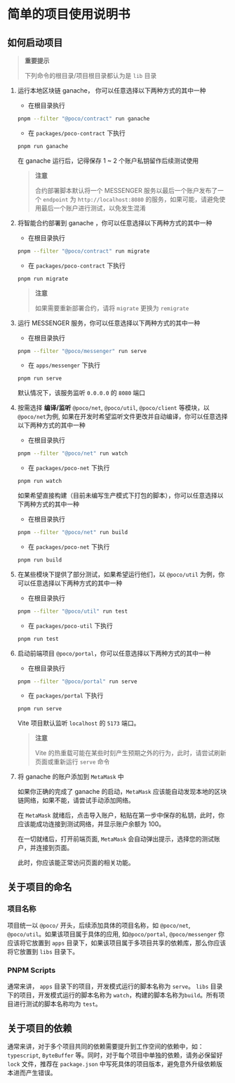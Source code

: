 # 简单的项目使用说明书

## 如何启动项目

> **重要提示**
>
> 下列命令的根目录/项目根目录都认为是 `lib` 目录
>

1. 运行本地区块链 ganache， 你可以任意选择以下两种方式的其中一种

    * 在根目录执行

    ```bash
    pnpm --filter "@poco/contract" run ganache
    ```

    * 在 `packages/poco-contract` 下执行

    ```bash
    pnpm run ganache
    ```

    在 ganache 运行后，记得保存 1 ~ 2 个账户私钥留作后续测试使用

    > **注意**
    >
    > 合约部署脚本默认将一个 MESSENGER 服务以最后一个账户发布了一个 `endpoint` 为 `http://localhost:8080` 的服务，如果可能，请避免使用最后一个账户进行测试，以免发生混淆
    >

2. 将智能合约部署到 ganache ，你可以任意选择以下两种方式的其中一种

    * 在根目录执行

    ```bash
    pnpm --filter "@poco/contract" run migrate
    ```

    * 在 `packages/poco-contract` 下执行

    ```bash
    pnpm run migrate
    ```
    > **注意**
    >
    > 如果需要重新部署合约，请将 `migrate` 更换为 `remigrate`
    >

3. 运行 MESSENGER 服务，你可以任意选择以下两种方式的其中一种

    * 在根目录执行

    ```bash
    pnpm --filter "@poco/messenger" run serve
    ```

    * 在 `apps/messenger` 下执行

    ```bash
    pnpm run serve
    ```

    默认情况下，该服务监听 `0.0.0.0` 的 `8080` 端口

4. 按需选择 **编译/监听** `@poco/net`, `@poco/util`, `@poco/client` 等模块，以`@poco/net`为例, 如果在开发时希望监听文件更改并自动编译，你可以任意选择以下两种方式的其中一种

    * 在根目录执行

    ```bash
    pnpm --filter "@poco/net" run watch
    ```

    * 在 `packages/poco-net` 下执行

    ```bash
    pnpm run watch
    ```

    如果希望直接构建（目前未编写生产模式下打包的脚本），你可以任意选择以下两种方式的其中一种

    * 在根目录执行

    ```bash
    pnpm --filter "@poco/net" run build
    ```

    * 在 `packages/poco-net` 下执行

    ```bash
    pnpm run build
    ```

5. 在某些模块下提供了部分测试，如果希望运行他们，以 `@poco/util` 为例，你可以任意选择以下两种方式的其中一种

    * 在根目录执行

    ```bash
    pnpm --filter "@poco/util" run test
    ```

    * 在 `packages/poco-util` 下执行

    ```bash
    pnpm run test
    ```

6. 启动前端项目 `@poco/portal`，你可以任意选择以下两种方式的其中一种

    * 在根目录执行

    ```bash
    pnpm --filter "@poco/portal" run serve
    ```

    * 在 `packages/portal` 下执行

    ```bash
    pnpm run serve
    ```

    Vite 项目默认监听 `localhost` 的 `5173` 端口。

    > **注意**
    >
    > Vite 的热重载可能在某些时刻产生预期之外的行为，此时，请尝试刷新页面或重新运行 `serve` 命令
    >

7. 将 ganache 的账户添加到 `MetaMask` 中

    如果你正确的完成了 ganache 的启动，`MetaMask` 应该能自动发现本地的区块链网络，如果不能，请尝试手动添加网络。

    在 `MetaMask` 就绪后，点击导入账户，粘贴在第一步中保存的私钥，此时，你应该能成功连接到测试网络，并显示账户余额为 100。

    在一切就绪后，打开前端页面, `MetaMask` 会自动弹出提示，选择您的测试账户，并连接到页面。

    此时，你应该能正常访问页面的相关功能。


## 关于项目的命名

### 项目名称

项目统一以 `@poco/` 开头，后续添加具体的项目名称，如 `@poco/net`, `@poco/util`。如果该项目属于具体的应用, 如`@poco/portal`, `@poco/messenger` 你应该将它放置到 `apps` 目录下，如果该项目属于多项目共享的依赖库，那么你应该将它放置到 `libs` 目录下。

### PNPM Scripts

通常来讲， `apps` 目录下的项目，开发模式运行的脚本名称为 `serve`。 `libs` 目录下的项目，开发模式运行的脚本名称为 `watch`，构建的脚本名称为`build`。所有项目进行测试的脚本名称均为 `test`。

## 关于项目的依赖

通常来讲，对于多个项目共同的依赖需要提升到工作空间的依赖中，如：`typescript`, `ByteBuffer` 等。同时，对于每个项目中单独的依赖，请务必保留好 `lock` 文件，推荐在 `package.json` 中写死具体的项目版本，避免意外升级依赖版本进而产生错误。